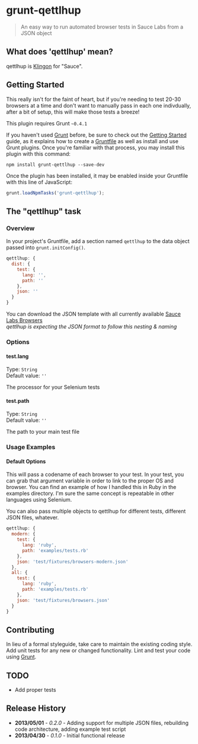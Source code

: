 # grunt-qettlhup

> An easy way to run automated browser tests in Sauce Labs from a JSON object

## What does 'qettlhup' mean?

qettlhup is [Klingon](http://klingonska.org/dict/?q=sauce) for "Sauce".

## Getting Started
This really isn't for the faint of heart, but if you're needing to test 20-30 browsers at a time and don't want to manually pass in each one indivdually, after a bit of setup, this will make those tests a breeze!

This plugin requires Grunt `~0.4.1`

If you haven't used [Grunt](http://gruntjs.com/) before, be sure to check out the [Getting Started](http://gruntjs.com/getting-started) guide, as it explains how to create a [Gruntfile](http://gruntjs.com/sample-gruntfile) as well as install and use Grunt plugins. Once you're familiar with that process, you may install this plugin with this command:

```shell
npm install grunt-qettlhup --save-dev
```

Once the plugin has been installed, it may be enabled inside your Gruntfile with this line of JavaScript:

```js
grunt.loadNpmTasks('grunt-qettlhup');
```

## The "qettlhup" task

### Overview
In your project's Gruntfile, add a section named `qettlhup` to the data object passed into `grunt.initConfig()`.

```js
qettlhup: {
  dist: {
    test: {
      lang: '',
      path: ''
    },
    json: ''
  }
}
```

You can download the JSON template with all currently available [Sauce Labs Browsers](https://github.com/idpro/SauceLabsBrowserList)  
_qettlhup is expecting the JSON format to follow this nesting & naming_

### Options

#### test.lang
Type: `String`  
Default value: `''`

The processor for your Selenium tests

#### test.path
Type: `String`  
Default value: `''`

The path to your main test file

### Usage Examples

#### Default Options
This will pass a codename of each browser to your test. In your test, you can grab that argument variable in order to link to the proper OS and browser. You can find an example of how I handled this in Ruby in the examples directory. I'm sure the same concept is repeatable in other languages using Selenium. 

You can also pass multiple objects to qettlhup for different tests, different JSON files, whatever.

```js
qettlhup: {
  modern: {
    test: {
      lang: 'ruby',
      path: 'examples/tests.rb'
    },
    json: 'test/fixtures/browsers-modern.json'
  },
  all: {
    test: {
      lang: 'ruby',
      path: 'examples/tests.rb'
    },
    json: 'test/fixtures/browsers.json'
  }
}
```

## Contributing
In lieu of a formal styleguide, take care to maintain the existing coding style. Add unit tests for any new or changed functionality. Lint and test your code using [Grunt](http://gruntjs.com/).

## TODO
 * Add proper tests

## Release History
 * __2013/05/01__ - _0.2.0_ - Adding support for multiple JSON files, rebuilding code architecture, adding example test script 
 * __2013/04/30__ - _0.1.0_ - Initial functional release 
